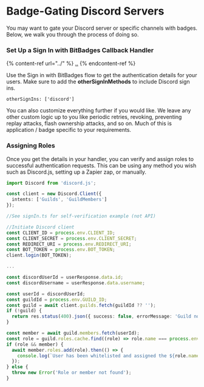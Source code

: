 # Badge-Gating Discord Servers

You may want to gate your Discord server or specific channels with badges. Below, we walk you through the process of doing so.

### Set Up a Sign In with BitBadges Callback Handler

{% content-ref url="../" %}
[..](../)
{% endcontent-ref %}

Use the Sign in with BitBadges flow to get the authentication details for your users. Make sure to add the **otherSignInMethods** to include Discord sign ins.&#x20;

```
otherSignIns: ['discord']
```

You can also customize everything further if you would like. We leave any other custom logic up to you like periodic retries, revoking, preventing replay attacks, flash ownership attacks, and so on. Much of this is application / badge specific to your requirements.&#x20;

### Assigning Roles

Once you get the details in your handler, you can verify and assign roles to successful authentication requests. This can be using any method you wish such as Discord.js, setting up a Zapier zap, or manually.

```typescript
import Discord from 'discord.js';

const client = new Discord.Client({
  intents: ['Guilds', 'GuildMembers']
});

//See signIn.ts for self-verification example (not API)

//Initiate Discord client
const CLIENT_ID = process.env.CLIENT_ID;
const CLIENT_SECRET = process.env.CLIENT_SECRET;
const REDIRECT_URI = process.env.REDIRECT_URI;
const BOT_TOKEN = process.env.BOT_TOKEN;
client.login(BOT_TOKEN);

...

const discordUserId = userResponse.data.id;
const discordUsername = userResponse.data.username;

const userId = discordUserId;
const guildId = process.env.GUILD_ID;
const guild = await client.guilds.fetch(guildId ?? '');
if (!guild) {
  return res.status(400).json({ success: false, errorMessage: 'Guild not found' });
}

const member = await guild.members.fetch(userId);
const role = guild.roles.cache.find((role) => role.name === process.env.ROLE_ID);
if (role && member) {
  await member.roles.add(role).then(() => {
    console.log(`User has been whitelisted and assigned the ${role.name} role.`);
  });
} else {
  throw new Error('Role or member not found');
}

```
